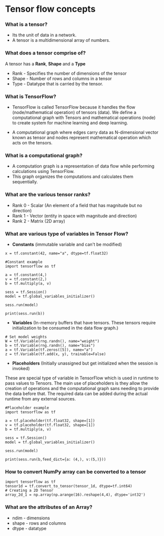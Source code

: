 # Tensor flow concepts

### What is a tensor?

* Its the unit of data in a network. 
* A tensor is a multidimensional array of numbers.

### What does a tensor comprise of?

A tensor has a **Rank**, **Shape** and a **Type**

* Rank - Specifies the number of dimensions of the tensor
* Shape - Number of rows and columns in a tensor
* Type - Datatype that is carried by the tensor.

### What is TensorFlow? 

* TensorFlow is called TensorFlow because it handles the flow (node/mathematical operation) of tensors (data). We define a computational graph with Tensors and mathematical operations (node) to create system for machine learning and deep learning.

* A computational graph where edges carry data as N-dimensional vector known as tensor and nodes represent mathematical operation which acts on the tensors.

### What is a computational graph? 

* A computation graph is a representation of data flow while performing calculations using TensorFlow.
* This graph organizes the computations and calculates them sequentially.

### What are the various tensor ranks?

* Rank 0 - Scalar (An element of a field that has magnitude but no direction)
* Rank 1 - Vector (entity in space with magnitude and direction)
* Rank 2 - Matrix (2D array)

### What are various type of variables in Tensor Flow?

* **Constants** (immutable variable and can't be modified)

```
x = tf.constant(42, name="a", dtype=tf.float32)
```

```
#Constant example
import tensorflow as tf

a = tf.constant(4,)
v = tf.constant(2,)
b = tf.multiply(a, v)

sess = tf.Session()
model = tf.global_variables_initializer()

sess.run(model)

print(sess.run(b))
```

* **Variables** (In-memory buffers that have tensors. These tensors require initialization to be consumed in the data flow graph.)

```
# Set model weights
W = tf.Variable(rng.randn(), name="weight")
b = tf.Variable(rng.randn(), name="bias")
a = tf.Variable(tf.zeros([5]), name="a")
z = tf.Variable(tf.add(x, y), trainable=False)
```
* **Placeholders** (Initially unassigned but get initialized when the session is invoked)

These are special type of variable in TensorFlow which is used in runtime to pass values to Tensors.
The main use of placeholders is they allow the creation of operations and the computational graph sans needing to provide the data before that.
The required data can be added during the actual runtime from any external sources.

```
#Placeholder example
import tensorflow as tf

a = tf.placeholder(tf.float32, shape=[1])
v = tf.placeholder(tf.float32, shape=[1])
b = tf.multiply(a, v)

sess = tf.Session()
model = tf.global_variables_initializer()

sess.run(model)

print(sess.run(b,feed_dict={a: (4,), v:(5,)}))
```

### How to convert NumPy array can be converted to a tensor 

```
import tensorflow as tf 
tensor1d = tf.convert_to_tensor(tensor_1d, dtype=tf.int64)
# Creating a 2D Tensor
array_2d_1 = np.array(np.arange(16).reshape(4,4), dtype='int32')
```

### What are the attributes of an Array?

* ndim - dimensions
* shape - rows and columns
* dtype - datatype









